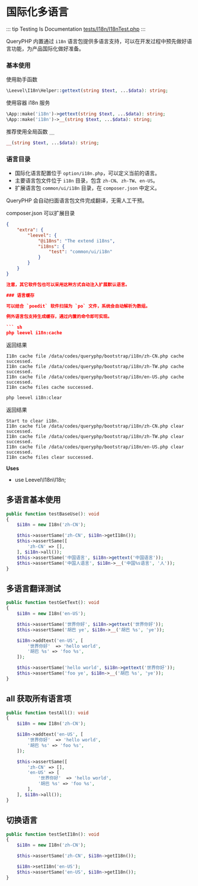 # 国际化多语言

::: tip Testing Is Documentation
[tests/I18n/I18nTest.php](https://github.com/hunzhiwange/framework/blob/master/tests/I18n/I18nTest.php)
:::
    
QueryPHP 内置通过 `i18n` 语言包提供多语言支持，可以在开发过程中预先做好语言功能，为产品国际化做好准备。

### 基本使用

使用助手函数

``` php
\Leevel\I18n\Helper::gettext(string $text, ...$data): string;
```

使用容器 i18n 服务

``` php
\App::make('i18n')->gettext(string $text, ...$data): string;
\App::make('i18n')->__(string $text, ...$data): string;
```

推荐使用全局函数 `__`

``` php
__(string $text, ...$data): string;
```

### 语言目录

 * 国际化语言配置位于 `option/i18n.php`，可以定义当前的语言。
 * 主要语言包文件位于 `i18n` 目录，包含 `zh-CN`、`zh-TW`、`en-US`。
 * 扩展语言包 `common/ui/i18n` 目录，在 `composer.json` 中定义。

QueryPHP 会自动扫面语言包文件完成翻译，无需人工干预。

composer.json 可以扩展目录

``` json
{
    "extra": {
        "leevel": {
            "@i18ns": "The extend i18ns",
            "i18ns": {
                "test": "common/ui/i18n"
            }
        }
    }
}

注意，其它软件包也可以采用这种方式自动注入扩展默认语言。

### 语言缓存

可以结合 `poedit` 软件扫描为 `po` 文件，系统会自动解析为数组。

例外语言包支持生成缓存，通过内置的命令即可实现。

``` sh
php leevel i18n:cache
```

返回结果

```
I18n cache file /data/codes/queryphp/bootstrap/i18n/zh-CN.php cache successed.
I18n cache file /data/codes/queryphp/bootstrap/i18n/zh-TW.php cache successed.
I18n cache file /data/codes/queryphp/bootstrap/i18n/en-US.php cache successed.
I18n cache files cache successed.
```

``` sh
php leevel i18n:clear
```

返回结果

```
Start to clear i18n.
I18n cache file /data/codes/queryphp/bootstrap/i18n/zh-CN.php clear successed.
I18n cache file /data/codes/queryphp/bootstrap/i18n/zh-TW.php clear successed.
I18n cache file /data/codes/queryphp/bootstrap/i18n/en-US.php clear successed.
I18n cache files clear successed.
```


**Uses**

 * use Leevel\I18n\I18n;

## 多语言基本使用

``` php
public function testBaseUse(): void
{
    $i18n = new I18n('zh-CN');

    $this->assertSame('zh-CN', $i18n->getI18n());
    $this->assertSame([
        'zh-CN' => [],
    ], $i18n->all());
    $this->assertSame('中国语言', $i18n->gettext('中国语言'));
    $this->assertSame('中国人语言', $i18n->__('中国%s语言', '人'));
}
```
    
## 多语言翻译测试

``` php
public function testGetText(): void
{
    $i18n = new I18n('en-US');

    $this->assertSame('世界你好', $i18n->gettext('世界你好'));
    $this->assertSame('胡巴 ye', $i18n->__('胡巴 %s', 'ye'));

    $i18n->addtext('en-US', [
        '世界你好'  => 'hello world',
        '胡巴 %s' => 'foo %s',
    ]);

    $this->assertSame('hello world', $i18n->gettext('世界你好'));
    $this->assertSame('foo ye', $i18n->__('胡巴 %s', 'ye'));
}
```
    
## all 获取所有语言项

``` php
public function testAll(): void
{
    $i18n = new I18n('zh-CN');

    $i18n->addtext('en-US', [
        '世界你好'  => 'hello world',
        '胡巴 %s' => 'foo %s',
    ]);

    $this->assertSame([
        'zh-CN' => [],
        'en-US' => [
            '世界你好'  => 'hello world',
            '胡巴 %s' => 'foo %s',
        ],
    ], $i18n->all());
}
```
    
## 切换语言

``` php
public function testSetI18n(): void
{
    $i18n = new I18n('zh-CN');

    $this->assertSame('zh-CN', $i18n->getI18n());

    $i18n->setI18n('en-US');
    $this->assertSame('en-US', $i18n->getI18n());
}
```